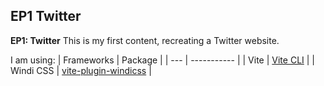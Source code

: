 ## EP1 Twitter

**EP1: Twitter**
This is my first content, recreating a Twitter website.

I am using:
| Frameworks | Package |
| --- | ----------- |
| Vite | [Vite CLI](https://vitejs.dev/) |
| Windi CSS | [vite-plugin-windicss](https://github.com/windicss/vite-plugin-windicss) |
